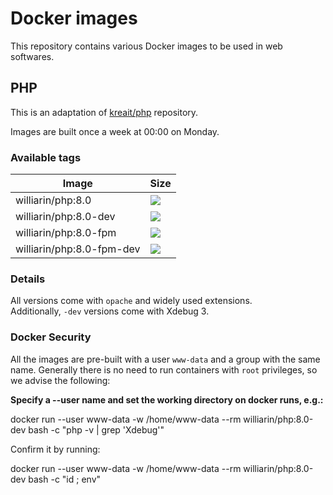 # Docker images

This repository contains various Docker images to be used in web softwares.

## PHP

This is an adaptation of [kreait/php](https://github.com/kreait/docker-images) repository.

Images are built once a week at 00:00 on Monday.

### Available tags

| Image  | Size |
| --- | --- |
| williarin/php:8.0          | [![](https://img.shields.io/docker/image-size/williarin/php/8.0)](https://hub.docker.com/r/williarin/php)         |
| williarin/php:8.0-dev      | [![](https://img.shields.io/docker/image-size/williarin/php/8.0-dev)](https://hub.docker.com/r/williarin/php)     |
| williarin/php:8.0-fpm      | [![](https://img.shields.io/docker/image-size/williarin/php/8.0-fpm)](https://hub.docker.com/r/williarin/php)     |
| williarin/php:8.0-fpm-dev  | [![](https://img.shields.io/docker/image-size/williarin/php/8.0-fpm-dev)](https://hub.docker.com/r/williarin/php) |

### Details

All versions come with `opache` and widely used extensions.  
Additionally, `-dev` versions come with Xdebug 3.

### Docker Security

All the images are pre-built with a user `www-data` and a group with the same name. Generally there is no need to run containers with `root` privileges, so we advise the following:

**Specify a --user name and set the working directory on docker runs, e.g.:**

docker run --user www-data -w /home/www-data --rm williarin/php:8.0-dev bash -c "php -v | grep 'Xdebug'"

Confirm it by running:

docker run --user www-data -w /home/www-data --rm williarin/php:8.0-dev bash -c "id ; env" 
